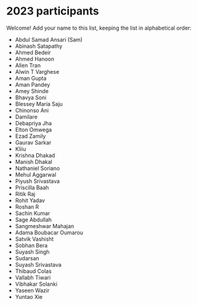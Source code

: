 # 2023 participants

Welcome! Add your name to this list, keeping the list in alphabetical order:

- Abdul Samad Ansari (Sam)
- Abinash Satapathy
- Ahmed Bedeir
- Ahmed Hanoon
- Allen Tran
- Alwin T Varghese
- Aman Gupta
- Aman Pandey
- Amey Shinde
- Bhavya Soni
- Blessey Maria Saju
- Chinonso Ani
- Damilare
- Debapriya Jha
- Elton Omwega
- Ezad Zamily
- Gaurav Sarkar
- Kliiu
- Krishna Dhakad
- Manish Dhakal
- Nathaniel Soriano
- Mehul Aggarwal
- Piyush Srivastava
- Priscilla Baah
- Ritik Raj
- Rohit Yadav
- Roshan R
- Sachin Kumar
- Sage Abdullah
- Sangmeshwar Mahajan
- Adama Boubacar Oumarou
- Satvik Vashisht
- Sobhan Bera
- Suyash Singh
- Sudarsan
- Suyash Srivastava
- Thibaud Colas
- Vallabh Tiwari
- Vibhakar Solanki
- Yaseen Wazir
- Yuntao Xie

